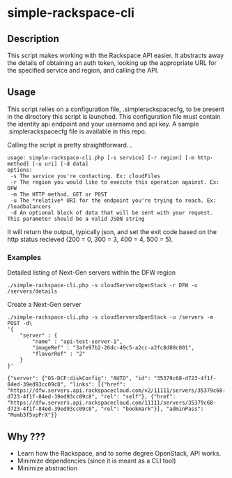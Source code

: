 simple-rackspace-cli
====================

## Description

This script makes working with the Rackspace API easier. It abstracts away the details of obtaining an auth token, looking up the appropriate URL for the specified service and region, and calling the API.

## Usage

This script relies on a configuration file, .simplerackspacecfg, to be present in the directory this script is launched. This configuration file must contain the identity api endpoint and your username and api key. A sample .simplerackspacecfg file is available in this repo.

Calling the script is pretty straightforward...

```
usage: simple-rackspace-cli.php [-s service] [-r region] [-m http-method] [-u uri] [-d data]
options:
 -s The service you're contacting. Ex: cloudFiles
 -r The region you would like to execute this operation against. Ex: DFW
 -m The HTTP method, GET or POST
 -u The *relative* URI for the endpoint you're trying to reach. Ex: /loadbalancers
 -d An optional block of data that will be sent with your request. This parameter should be a valid JSON string
```

It will return the output, typically json, and set the exit code based on the http status recieved (200 = 0, 300 = 3, 400 = 4, 500 = 5).

### Examples

Detailed listing of Next-Gen servers within the DFW region

```
./simple-rackspace-cli.php -s cloudServersOpenStack -r DFW -u /servers/details
```

Create a Next-Gen server

```
./simple-rackspace-cli.php -s cloudServersOpenStack -u /servers -m POST -d\
'{
    "server" : {
        "name" : "api-test-server-1",
        "imageRef" : "3afe97b2-26dc-49c5-a2cc-a2fc8d80c001",
        "flavorRef" : "2"
    }
}'

{"server": {"OS-DCF:diskConfig": "AUTO", "id": "35379c68-d723-4f1f-84ed-39ed93cc09c8", "links": [{"href": "https://dfw.servers.api.rackspacecloud.com/v2/11111/servers/35379c68-d723-4f1f-84ed-39ed93cc09c8", "rel": "self"}, {"href": "https://dfw.servers.api.rackspacecloud.com/11111/servers/35379c68-d723-4f1f-84ed-39ed93cc09c8", "rel": "bookmark"}], "adminPass": "Mumb3f5vpPrX"}}
```

## Why ???

* Learn how the Rackspace, and to some degree OpenStack, API works.
* Minimize dependencies (since it is meant as a CLI tool)
* Minimize abstraction


